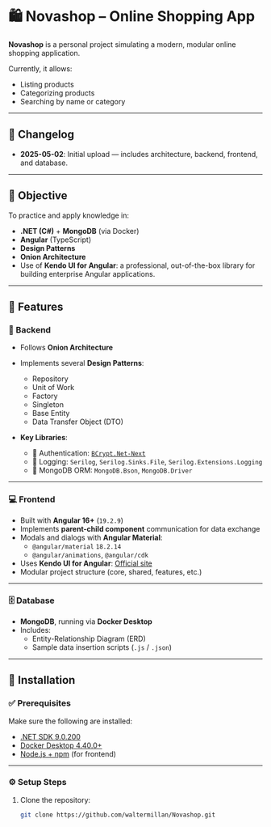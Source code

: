 # 🛍️ Novashop – Online Shopping App

**Novashop** is a personal project simulating a modern, modular online shopping application.

Currently, it allows:
- Listing products
- Categorizing products
- Searching by name or category

---

## 📅 Changelog

- **2025-05-02**: Initial upload — includes architecture, backend, frontend, and database.

---

## 🎯 Objective

To practice and apply knowledge in:

- **.NET (C#)** + **MongoDB** (via Docker)
- **Angular** (TypeScript)
- **Design Patterns**
- **Onion Architecture**
- Use of **Kendo UI for Angular**: a professional, out-of-the-box library for building enterprise Angular applications.

---

## 🚀 Features

### 🔧 Backend

- Follows **Onion Architecture**
- Implements several **Design Patterns**:
  - Repository
  - Unit of Work
  - Factory
  - Singleton
  - Base Entity
  - Data Transfer Object (DTO)

- **Key Libraries**:
  - 🔐 Authentication: [`BCrypt.Net-Next`](https://www.nuget.org/packages/BCrypt.Net-Next)
  - 🧾 Logging: `Serilog`, `Serilog.Sinks.File`, `Serilog.Extensions.Logging`
  - 🧬 MongoDB ORM: `MongoDB.Bson`, `MongoDB.Driver`

---

### 💻 Frontend

- Built with **Angular 16+** (`19.2.9`)
- Implements **parent-child component** communication for data exchange
- Modals and dialogs with **Angular Material**:
  - `@angular/material` `18.2.14`
  - `@angular/animations`, `@angular/cdk`
- Uses **Kendo UI for Angular**: [Official site](https://www.telerik.com/kendo-angular-ui)
- Modular project structure (core, shared, features, etc.)

---

### 🗄️ Database

- **MongoDB**, running via **Docker Desktop**
- Includes:
  - Entity-Relationship Diagram (ERD)
  - Sample data insertion scripts (`.js` / `.json`)

---

## 🧪 Installation

### ✅ Prerequisites

Make sure the following are installed:

- [.NET SDK 9.0.200](https://dotnet.microsoft.com/)
- [Docker Desktop 4.40.0+](https://www.docker.com/)
- [Node.js + npm](https://nodejs.org/) (for frontend)

---

### ⚙️ Setup Steps

1. Clone the repository:

   ```bash
   git clone https://github.com/waltermillan/Novashop.git
